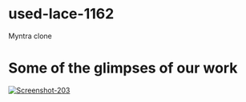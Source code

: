 # used-lace-1162
Myntra clone


<h1>Some of the glimpses of our work</h1>
<a href='https://postimg.cc/Sj2hg4Vt' target='_blank'><img src='https://i.postimg.cc/h4MtPPmg/Screenshot-203.png' border='0' alt='Screenshot-203'/></a>
